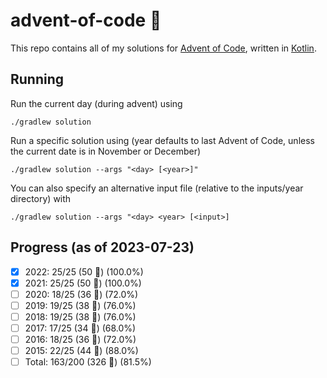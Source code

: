 # advent-of-code 🎄
This repo contains all of my solutions for [Advent of Code](https://adventofcode.com/), written in [Kotlin](https://kotlinlang.org).

## Running
Run the current day (during advent) using
```shell
./gradlew solution
```
Run a specific solution using (year defaults to last Advent of Code, unless the current date is in November or December)
```shell
./gradlew solution --args "<day> [<year>]"
```
You can also specify an alternative input file (relative to the inputs/year directory) with
```shell
./gradlew solution --args "<day> <year> [<input>]
```

## Progress (as of 2023-07-23)
- [x] 2022: 25/25 (50 🌟) (100.0%)
- [x] 2021: 25/25 (50 🌟) (100.0%)
- [ ] 2020: 18/25 (36 🌟) (72.0%)
- [ ] 2019: 19/25 (38 🌟) (76.0%)
- [ ] 2018: 19/25 (38 🌟) (76.0%)
- [ ] 2017: 17/25 (34 🌟) (68.0%)
- [ ] 2016: 18/25 (36 🌟) (72.0%)
- [ ] 2015: 22/25 (44 🌟) (88.0%)
- [ ] Total: 163/200 (326 🌟) (81.5%)